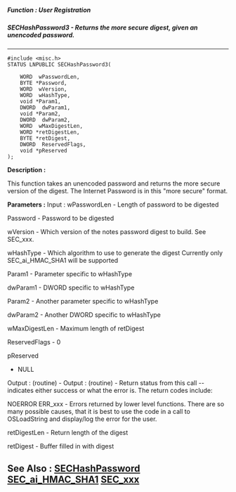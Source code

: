##### Function : User Registration
##### SECHashPassword3 -  Returns the more secure digest, given an unencoded password. 
---
```
#include <misc.h>
STATUS LNPUBLIC SECHashPassword3(

	WORD  wPasswordLen,
	BYTE *Password,
	WORD  wVersion,
	WORD  wHashType,
	void *Param1,
	DWORD  dwParam1,
	void *Param2,
	DWORD  dwParam2,
	WORD  wMaxDigestLen,
	WORD *retDigestLen,
	BYTE *retDigest,
	DWORD  ReservedFlags,
	void *pReserved
);
```
**Description :**

This function takes an unencoded password and returns the more secure version 
of the digest. The Internet Password is in this "more secure" format.

**Parameters :**
Input :
wPasswordLen  -  Length of password to be digested

Password  -  Password to be digested

wVersion  -  Which version of the notes password digest to build. See SEC_xxx.

wHashType  -  Which algorithm to use to generate the digest
Currently only SEC_ai_HMAC_SHA1 will be supported

Param1  -  Parameter specific to wHashType

dwParam1  -  DWORD specific to wHashType

Param2  -  Another parameter specific to wHashType

dwParam2  -  Another DWORD specific to wHashType

wMaxDigestLen  -  Maximum length of retDigest

ReservedFlags  -  0

pReserved
  -  NULL

Output :
(routine)  -  Output :
(routine)  -  Return status from this call -- indicates either success or what the error is. The return codes include:

NOERROR
ERR_xxx - Errors returned by lower level functions.  There are so many possible causes, that it is best to use the code in a call to OSLoadString and display/log the error for the user.



retDigestLen  -  Return length of the digest

retDigest  -  Buffer filled in with digest


**See Also :**
[SECHashPassword](/reference/Func/SECHashPassword)
[SEC_ai_HMAC_SHA1](/reference/Symb/SEC_ai_HMAC_SHA1)
[SEC_xxx](/reference/Symb/SEC_xxx)
---
